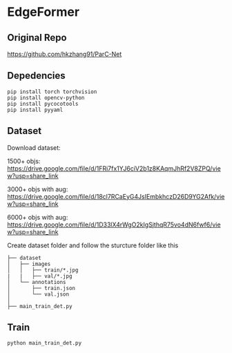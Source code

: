 
# EdgeFormer

## Original Repo
https://github.com/hkzhang91/ParC-Net

## Depedencies

```
pip install torch torchvision
pip install opencv-python
pip install pycocotools
pip install pyyaml
```

## Dataset

Download dataset:

1500+ objs: https://drive.google.com/file/d/1FRi7fx1YJ6ciV2b1z8KAqmJhRf2V8ZPQ/view?usp=share_link

3000+ objs with aug: https://drive.google.com/file/d/18cl7RCaEyG4JsIEmbkhczD26D9YG2Afk/view?usp=share_link

6000+ objs with aug: https://drive.google.com/file/d/1D33lX4rWgO2kIgSjthqR75vo4dN6fwf6/view?usp=share_link

Create dataset folder and follow the sturcture folder like this

```        
├── dataset
│   ├── images
│   │   ├── train/*.jpg
|   |   ├── val/*.jpg
│   └── annotations
│       ├── train.json
│       └── val.json
│   
├── main_train_det.py
```

## Train
```
python main_train_det.py
```
